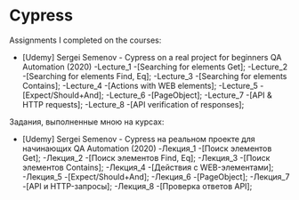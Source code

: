 # Cypress
Assignments I completed on the courses:
- [Udemy] Sergei Semenov - Cypress on a real project for beginners QA Automation (2020)
  -Lecture_1 -[Searching for elements Get];
  -Lecture_2 -[Searching for elements Find, Eq];
  -Lecture_3 -[Searching for elements Contains];
  -Lecture_4 -[Actions with WEB elements];
  -Lecture_5 -[Expect/Should+And];
  -Lecture_6 -[PageObject];
  -Lecture_7 -[API & HTTP requests];
  -Lecture_8 -[API verification of responses];
  

Задания, выполненные мною на курсах:
- [Udemy] Sergei Semenov - Cypress на реальном проекте для начинающих QA Automation (2020)
  -Лекция_1 -[Поиск элементов Get];
  -Лекция_2 -[Поиск элементов Find, Eq];
  -Лекция_3 -[Поиск элементов Contains];
  -Лекция_4 -[Действия с WEB-элементами];
  -Лекция_5 -[Expect/Should+And];
  -Лекция_6 -[PageObject];
  -Лекция_7 -[API и HTTP-запросы];
  -Лекция_8 -[Проверка ответов API];
